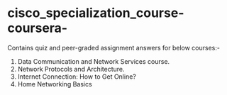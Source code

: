 #   cisco_specialization_course-coursera-
Contains quiz and peer-graded assignment answers for below courses:-
1. Data Communication and Network Services course.
2. Network Protocols and Architecture.
3. Internet Connection: How to Get Online?
4. Home Networking Basics

